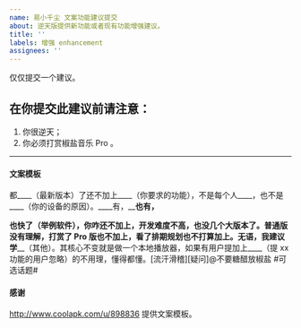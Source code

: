 ```yaml
---
name: 易小千尘 文案功能建议提交
about: 逆天版提供新功能或者现有功能增强建议。
title: ''
labels: 增强 enhancement
assignees: ''
---
```


仅仅提交一个建议。

在你提交此建议前请注意：
-------------------------

1. 你很逆天；
2. 你必须打赏椒盐音乐 Pro 。

-------------------------

#### 文案模板

都____（最新版本）了还不加上____（你要求的功能），不是每个人____，也不是____（你的设备的原因）。____有，____也有，__

__也快了（举例软件），你咋还不加上，开发难度不高，也没几个大版本了。普通版没有理解，打赏了 Pro 版也不加上，看了排期规划也不打算加上。无语，我建议学____（其他）。其核心不变就是做一个本地播放器，如果有用户提加上____（提 xx 功能的用户忽略）的不用理，懂得都懂。[流汗滑稽][疑问]@不要糖醋放椒盐 #可选话题#

#### 感谢

http://www.coolapk.com/u/898836 提供文案模板。